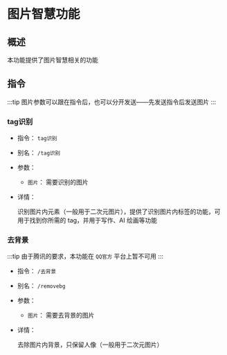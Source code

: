 # 图片智慧功能

## 概述

本功能提供了图片智慧相关的功能

## 指令

:::tip
图片参数可以跟在指令后，也可以分开发送——先发送指令后发送图片
:::

### tag识别

- 指令： `tag识别`
- 别名： `/tag识别`

- 参数：

  - `图片`： 需要识别的图片

- 详情：

  识别图片内元素（一般用于二次元图片），提供了识别图片内标签的功能，可用于找到你所需的 tag，并用于写作、AI 绘画等功能

### 去背景

:::tip
由于腾讯的要求，本功能在 `QQ官方` 平台上暂不可用
:::

- 指令： `/去背景`
- 别名： `/removebg`

- 参数：

  - `图片`： 需要去背景的图片

- 详情：

  去除图片内背景，只保留人像（一般用于二次元图片）
